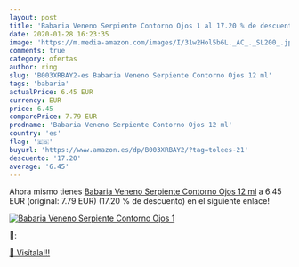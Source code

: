 ```yaml
---
layout: post
title: 'Babaria Veneno Serpiente Contorno Ojos 1 al 17.20 % de descuento'
date: 2020-01-28 16:23:35
image: 'https://m.media-amazon.com/images/I/31w2Hol5b6L._AC_._SL200_.jpg'
comments: true
category: ofertas
author: ring
slug: 'B003XRBAY2-es Babaria Veneno Serpiente Contorno Ojos 12 ml'
tags: 'babaria'
actualPrice: 6.45 EUR
currency: EUR
price: 6.45
comparePrice: 7.79 EUR
prodname: 'Babaria Veneno Serpiente Contorno Ojos 12 ml'
country: 'es'
flag: '🇪🇸'
buyurl: 'https://www.amazon.es/dp/B003XRBAY2/?tag=tolees-21'
descuento: '17.20'
average: '6.45'
---
```


Ahora mismo tienes [Babaria Veneno Serpiente Contorno Ojos 12 ml](https://www.amazon.es/dp/B003XRBAY2/?tag=tolees-21) a 6.45 EUR (original: 7.79 EUR) (17.20 %  de descuento) en el siguiente enlace!

[![Babaria Veneno Serpiente Contorno Ojos 1](https://m.media-amazon.com/images/I/31w2Hol5b6L._AC_._SL200_.jpg)](https://www.amazon.es/dp/B003XRBAY2/?tag=tolees-21)

🔎:


[🛒 Visítala!!!](https://www.amazon.es/dp/B003XRBAY2/?tag=tolees-21)

